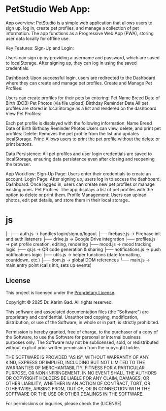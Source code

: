 # PetStudio Web App:

App overview:
PetStudio is a simple web application that allows users to sign up, log in, create pet profiles, and manage a collection of pet information. The app functions as a Progressive Web App (PWA), storing user data locally for offline use.

Key Features:
Sign-Up and Login:

Users can sign up by providing a username and password, which are saved to localStorage.
After signing up, they can log in using the saved credentials.

Dashboard:
Upon successful login, users are redirected to the Dashboard where they can create and manage pet profiles.
Create and Manage Pet Profiles:

Users can create profiles for their pets by entering:
Pet Name
Breed
Date of Birth (DOB)
Pet Photos (via file upload)
Birthday Reminder Date
All pet profiles are stored in localStorage as a list and rendered on the dashboard.
View Pet Profiles:

Each pet profile is displayed with the following information:
Name
Breed
Date of Birth
Birthday Reminder
Photos
Users can view, delete, and print pet profiles:
Delete: Removes the pet profile from the list and updates localStorage.
Print: Allows users to print the pet profile without the delete or print buttons.

Data Persistence:
All pet profiles and user login credentials are saved to localStorage, ensuring data persistence even after closing and reopening the browser.

App Workflow:
Sign-Up Page: Users enter their credentials to create an account.
Login Page: After signing up, users log in to access the dashboard.
Dashboard: Once logged in, users can create new pet profiles or manage existing ones.
Pet Profiles: The app displays a list of pet profiles with the option to delete or print them.
Profile Management: Users can upload photos, edit pet details, and store them in their local storage..

# js
│
├── auth.js              → handles login/signup/logout
├── firebase.js          → Firebase init and auth listeners
├── drive.js             → Google Drive integration
├── profiles.js          → pet profile creation, editing, rendering
├── mood.js              → mood tracking logic
├── qr.js                → QR code generation & sharing
├── notifications.js     → push notifications logic
├── utils.js             → helper functions (date formatting, countdown, etc.)
├── dom.js               → global DOM references
└── main.js              → main entry point (calls init, sets up events)


## License

This project is licensed under the [Proprietary License](LICENSE).

Copyright © 2025 Dr. Karim Gad. All rights reserved.

This software and associated documentation files (the "Software") are proprietary and confidential. Unauthorized copying, modification, distribution, or use of the Software, in whole or in part, is strictly prohibited.

Permission is hereby granted, free of charge, to the purchaser of a copy of the Software, to use the Software for personal or internal business purposes only. The Software may not be sublicensed, sold, or redistributed without explicit prior written permission from the copyright holder.

THE SOFTWARE IS PROVIDED "AS IS", WITHOUT WARRANTY OF ANY KIND, EXPRESS OR IMPLIED, INCLUDING BUT NOT LIMITED TO THE WARRANTIES OF MERCHANTABILITY, FITNESS FOR A PARTICULAR PURPOSE, OR NON-INFRINGEMENT. IN NO EVENT SHALL THE AUTHORS OR COPYRIGHT HOLDERS BE LIABLE FOR ANY CLAIM, DAMAGES, OR OTHER LIABILITY, WHETHER IN AN ACTION OF CONTRACT, TORT, OR OTHERWISE, ARISING FROM, OUT OF, OR IN CONNECTION WITH THE SOFTWARE OR THE USE OR OTHER DEALINGS IN THE SOFTWARE.

For permissions or inquiries, please check the (LICENSE)
